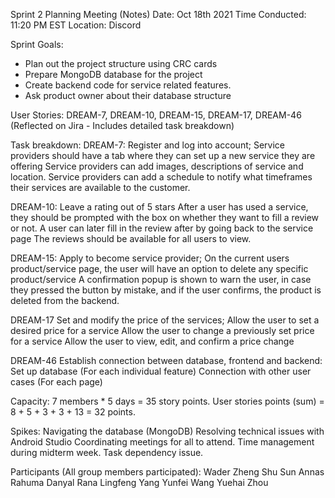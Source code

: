 Sprint 2 Planning Meeting (Notes)
Date: Oct 18th 2021
Time Conducted: 11:20 PM EST
Location: Discord

Sprint Goals: 
- Plan out the project structure using CRC cards 
- Prepare MongoDB database for the project
- Create backend code for service related features. 
- Ask product owner about their database structure

User Stories: 
DREAM-7, DREAM-10, DREAM-15, DREAM-17, DREAM-46 
(Reflected on Jira - Includes detailed task breakdown)

Task breakdown:
DREAM-7: 
Register and log into account;
Service providers should have a tab where they can set up a new service they are offering
Service providers can add images, descriptions of service and location.
Service providers can add a schedule to notify what timeframes their services are available to the customer.

DREAM-10:
Leave a rating out of 5 stars
After a user has used a service, they should be prompted with the box on whether they want to fill a review or not.
A user can later fill in the review after by going back to the service page
The reviews should be available for all users to view.

DREAM-15:
Apply to become service provider;
On the current users product/service page, the user will have an option to delete any specific product/service
A confirmation popup is shown to warn the user, in case they pressed the button by mistake, and if the user confirms, the product is deleted from the backend.
 
DREAM-17
Set and modify the price of the services;
Allow the user to set a desired price for a service
Allow the user to change a previously set price for a service
Allow the user to view, edit, and confirm a price change


DREAM-46
Establish connection between database, frontend and backend:
Set up database (For each individual feature)
Connection with other user cases (For each page)

Capacity:
7 members * 5 days = 35 story points.
User stories points (sum) = 8 + 5 + 3 + 3 + 13 = 32 points.

Spikes: 
Navigating the database (MongoDB)
Resolving technical issues with Android Studio
Coordinating meetings for all to attend. 
Time management during midterm week.
Task dependency issue. 

Participants (All group members participated):
Wader Zheng
Shu Sun
Annas Rahuma
Danyal Rana
Lingfeng Yang
Yunfei Wang
Yuehai Zhou

